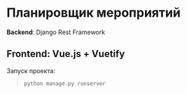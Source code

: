Планировщик мероприятий
===
**Backend**: Django Rest Framework

**Frontend**: Vue.js + Vuetify
---
Запуск проекта:
> `python manage.py runserver`

